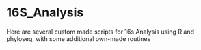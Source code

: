 # 16S_Analysis
Here are several custom made scripts for 16s Analysis using R and phyloseq, with some additional own-made routines
